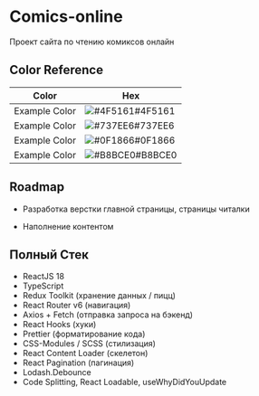 
# Comics-online

Проект сайта по чтению комиксов онлайн

## Color Reference

| Color             | Hex                                                                |
| ----------------- | ------------------------------------------------------------------ |
| Example Color | ![#4F5161](https://via.placeholder.com/10/4F5161?text=+)#4F5161|
| Example Color | ![#737EE6](https://via.placeholder.com/10/737EE6?text=+)#737EE6|
| Example Color | ![#0F1866](https://via.placeholder.com/10/0F1866?text=+)#0F1866 |
| Example Color | ![#B8BCE0](https://via.placeholder.com/10/B8BCE0?text=+)#B8BCE0|


## Roadmap

- Разработка верстки главной страницы, страницы читалки

- Наполнение контентом



## Полный Стек
- ReactJS 18
- TypeScript
- Redux Toolkit (хранение данных / пицц)
- React Router v6 (навигация)
- Axios + Fetch (отправка запроса на бэкенд)
- React Hooks (хуки)
- Prettier (форматирование кода)
- CSS-Modules / SCSS (стилизация)
- React Content Loader (скелетон)
- React Pagination (пагинация)
- Lodash.Debounce
- Code Splitting, React Loadable, useWhyDidYouUpdate
